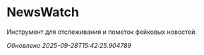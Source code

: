 
# NewsWatch
Инструмент для отслеживания и пометок фейковых новостей.

_Обновлено 2025-09-28T15:42:25.904789_
